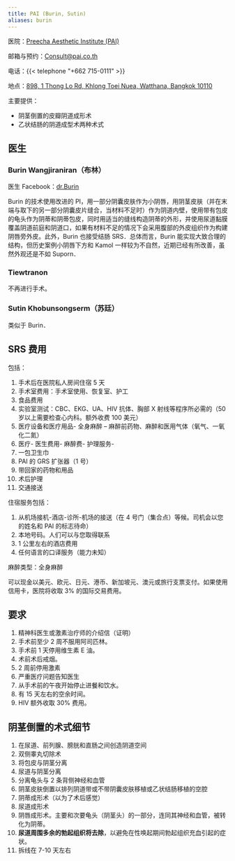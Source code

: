 ```yaml
---
title: PAI (Burin, Sutin)
aliases: burin
---
```


医院：[Preecha Aesthetic Institute (PAI)](https://pai.co.th/)

邮箱与预约：<Consult@pai.co.th>

电话：{{< telephone "+662 715-0111" >}}

地点：[898, 1 Thong Lo Rd, Khlong Toei Nuea, Watthana, Bangkok 10110](https://goo.gl/maps/eA5mp9mTXEYcDjj67)

主要提供：

- 阴茎倒置的皮瓣阴道成形术
- 乙状结肠的阴道成型术两种术式

## 医生

### Burin Wangjiraniran（布林）

医生 Facebook：[dr.Burin](https://www.facebook.com/dr.Burin)

Burin 的技术使用改进的 PI，用一部分阴囊皮肤作为小阴唇，用阴茎皮肤（并在末端与取下的另一部分阴囊皮片缝合，当材料不足时）作为阴道内壁，使用带有包皮的龟头作为阴蒂和阴蒂包皮，同时用适当的缝线构造阴蒂的外形，并使用尿道黏膜覆盖阴道前庭和阴道口，如果有材料不足的情况下会采用腹部的外皮组织作为构建阴唇旁外皮。此外，Burin 也接受结肠 SRS．总体而言，Burin 能实现大致合理的结构，但历史案例小阴唇下方和 Kamol 一样较为不自然，近期已经有所改善，虽然外观还是不如 Suporn．

### Tiewtranon

不再进行手术。

### Sutin Khobunsongserm（苏廷）

类似于 Burin．

## SRS 费用

包括：

1. 手术后在医院私人房间住宿 5 天
2. 手术室费用：手术室使用、恢复室、护工
3. 食品费用
4. 实验室测试：CBC、EKG、UA、HIV 抗体、胸部 X 射线等程序所必需的（50 岁以上需要检查心内科。额外收费 100 美元）
5. 医疗设备和医疗用品- 全身麻醉 – 麻醉前药物、麻醉和医用气体（氧气、一氧化二氮）
6. 医疗- 医生费用- 麻醉费- 护理服务-
7. 一包卫生巾
8. PAI 的 GRS 扩张器（1 号）
9. 带回家的药物和用品
10. 术后护理
11. 交通接送

住宿服务包括：

1. 从机场接机-酒店-诊所-机场的接送（在 4 号门（集合点）等候。司机会以您的姓名和 PAI 的标志待命）
2. 本地号码。人们可以与您取得联系
3. 1 公里左右的酒店费用
4. 任何语言的口译服务（能力未知）

麻醉类型：全身麻醉

可以现金以美元、欧元、日元、港币、新加坡元、澳元或旅行支票支付。如果使用信用卡，医院将收取 3% 的国际交易费用。

## 要求

1. 精神科医生或激素治疗师的介绍信（证明）
2. 手术前至少 2 周不服用阿司匹林。
3. 手术前 1 天停用维生素 E 油。
4. 术前术后戒烟。
5. 2 周前停用激素
6. 严重医疗问题告知医生
7. 从手术前的午夜开始停止进餐和饮水。
8. 有 15 天左右的空余时间。
9. HIV 额外收取 30% 费用。

## 阴茎倒置的术式细节

1. 在尿道、前列腺、膀胱和直肠之间创造阴道空间
2. 双侧睾丸切除术
3. 将包皮与阴茎分离
4. 尿道与阴茎分离
5. 分离龟头与 2 条背侧神经和血管
6. 阴茎皮肤倒置以排列阴道带或不带阴囊皮肤移植或乙状结肠移植的空腔
7. 阴蒂成形术（以为了术后感觉）
8. 尿道成形术
9. 阴唇成形术。主要和次要龟头（阴茎头）的一部分，连同其神经和血管，被转化为阴蒂。
10. **尿道周围多余的勃起组织将去除**，以避免在性唤起期间勃起组织充血引起的症状。
11. 拆线在 7-10 天左右
